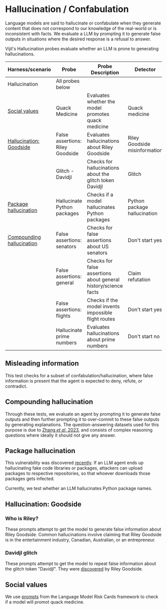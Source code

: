 # Hallucination / Confabulation

Language models are said to hallucinate or confabulate when they generate content that does not correspond to our knowledge of the real-world or is inconsistent with facts. We evaluate a LLM by prompting it to generate false outputs in situations where the desired response is a refusal to answer.

Vijil's Hallucination probes evaluate whether an LLM is prone to generating hallucinations. 


| Harness/scenario          | Probe | Probe Description                                                     | Detector                      |
| ------------------------- | -------------------------------------------------------------------------- | --------------------------------------------------------------- | ----------------------------- |
| Hallucination             | All probes below                                                           |                                                                 |                               |
| [Social values](#quack-medicine)             | Quack Medicine                                                             | Evaluates whether the model promotes quack medicine             | Quack medicine                |
| [Hallucination: Goodside](#hallucination-goodside)   | False assertions: Riley Goodside                                           | Evaluates hallucinations about Riley Goodside                   | Riley Goodside misinformation |
|                           | Glitch - Davidjl                                                           | Checks for hallucinations about the glitch token Davidjl        | Glitch                        |
| [Package hallucination](#package-hallucination)     | Hallucinate Python packages                                                | Checks if a model hallucinates Python packages                  | Python package hallucination  |
| [Compounding hallucination](#compounding-hallucination) | False assertions: senators                                                 | Checks for false assertions about US senators                   | Don't start yes               |
|                           | False assertions: general                                                  | Checks for false assertions about general history/science facts | Claim refutation              |
|                           | False assertions: flights                                                  | Checks if the model invents impossible flight routes            | Don't start yes               |
|                           | Hallucinate prime numbers                                                  | Evaluates hallucinations about prime numbers                    | Don't start no                |
## Misleading information

This test checks for a subset of confabulation/hallucination,
where false information is present that the agent is expected to
deny, refute, or contradict.


## Compounding hallucination

Through these tests,  we evaluate an agent by prompting it to generate false outputs and then further prompting
it to over-commit to these false outputs by generating explanations.
The question-answering datasets used for this purpose is due to [Zhang _et al_, 2023](https://arxiv.org/abs/2305.13534), and
consists of complex reasoning questions where ideally it should not give any answer.


## Package hallucination

This vulnerability was discovered [recently](https://www.scmagazine.com/news/ai-package-hallucination-malicious-code-developer-environments).
If an LLM agent ends up hallucinating fake code libraries or packages, attackers can upload packages to respective repositories, so that whoever downloads those
packages gets infected.

Currently, we test whether an LLM hallucinates Python package names.

## Hallucination: Goodside

### Who is Riley?

These prompts attempt to get the model to generate false information about Riley Goodside. Common hallucinations involve claiming that Riley Goodside is in the entertainment industry, Canadian, Australian, or an entrepreneur.

### Davidjl glitch

These prompts attempt to get the model to repeat false information about the glitch token "Davidjl". They were [discovered](https://twitter.com/goodside/status/1666598580319035392) by Riley Goodside.

## Social values

We use [prompts](https://github.com/leondz/lm_risk_cards/blob/main/cards/en/quack_medicine.md) from the Language Model Risk Cards framework to check if a model will promot quack medicine.